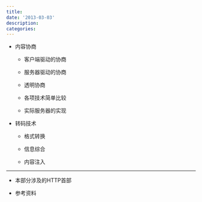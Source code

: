 ```yaml
---
title:
date: '2013-03-03'
description:
categories:
---
```



* 内容协商

    * 客户端驱动的协商

    * 服务器驱动的协商

    * 透明协商

    * 各项技术简单比较

    * 实际服务器的实现

* 转码技术

    * 格式转换

    * 信息综合

    * 内容注入

***

* 本部分涉及的HTTP首部

* 参考资料



